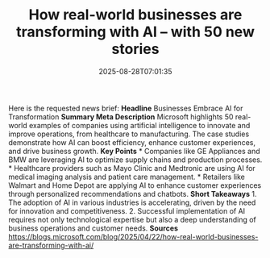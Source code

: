 ﻿---
title: "How real-world businesses are transforming with AI – with 50 new stories"
date: "2025-08-28T07:01:35"
category: "Markets"
summary: ""
slug: "how realworld businesses are transforming with ai  with 50 n"
source_urls:
  - "https://blogs.microsoft.com/blog/2025/04/22/https-blogs-microsoft-com-blog-2024-11-12-how-real-world-businesses-are-transforming-with-ai/"
seo:
  title: "How real-world businesses are transforming with AI – with 50 new stories | Hash n Hedge"
  description: ""
  keywords: ["news", "markets", "brief"]
---
Here is the requested news brief:  **Headline** Businesses Embrace AI for Transformation  **Summary Meta Description** Microsoft highlights 50 real-world examples of companies using artificial intelligence to innovate and improve operations, from healthcare to manufacturing. The case studies demonstrate how AI can boost efficiency, enhance customer experiences, and drive business growth.  **Key Points**  * Companies like GE Appliances and BMW are leveraging AI to optimize supply chains and production processes. * Healthcare providers such as Mayo Clinic and Medtronic are using AI for medical imaging analysis and patient care management. * Retailers like Walmart and Home Depot are applying AI to enhance customer experiences through personalized recommendations and chatbots.  **Short Takeaways**  1. The adoption of AI in various industries is accelerating, driven by the need for innovation and competitiveness. 2. Successful implementation of AI requires not only technological expertise but also a deep understanding of business operations and customer needs.  **Sources** https://blogs.microsoft.com/blog/2025/04/22/how-real-world-businesses-are-transforming-with-ai/ 
